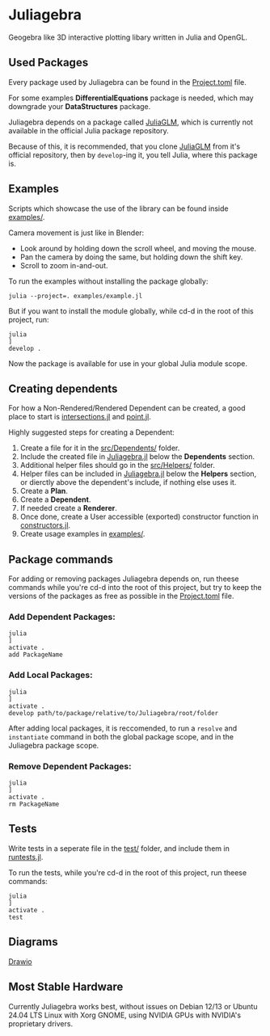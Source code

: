 # Juliagebra

Geogebra like 3D interactive plotting libary written in Julia and OpenGL.

## Used Packages

Every package used by Juliagebra can be found in the [Project.toml](Project.toml) file.

For some examples **DifferentialEquations** package is needed, which may downgrade your **DataStructures** package.

Juliagebra depends on a package called [JuliaGLM](https://github.com/Csabix/JuliaGLM), which is currently not available in the official Julia package repository.

Because of this, it is recommended, that you clone [JuliaGLM](https://github.com/Csabix/JuliaGLM) from it's official repository, then by ``` develop ```-ing it, you tell Julia, where this package is.

## Examples

Scripts which showcase the use of the library can be found inside [examples/](examples/).

Camera movement is just like in Blender:
- Look around by holding down the scroll wheel, and moving the mouse.
- Pan the camera by doing the same, but holding down the shift key.
- Scroll to zoom in-and-out.

To run the examples without installing the package globally:
```
julia --project=. examples/example.jl
```

But if you want to install the module globally, while cd-d in the root of this project, run:
```
julia
]
develop .
```

Now the package is available for use in your global Julia module scope.

## Creating dependents

For how a Non-Rendered/Rendered Dependent can be created, a good place to start is [intersections.jl](src/Dependents/intersections.jl) and [point.jl](src/Dependents/point.jl).

Highly suggested steps for creating a Dependent:
1. Create a file for it in the [src/Dependents/](src/Dependents/) folder.
2. Include the created file in [Juliagebra.jl](src/Juliagebra.jl) below the **Dependents** section.
3. Additional helper files should go in the [src/Helpers/](src/Helpers/) folder.
4. Helper files can be included in [Juliagebra.jl](src/Juliagebra.jl) below the **Helpers** section, or dierctly above the dependent's include, if nothing else uses it.
5. Create a **Plan**.
6. Create a **Dependent**.
7. If needed create a **Renderer**.
8. Once done, create a User accessible (exported) constructor function in [constructors.jl](src/constructors.jl).
9. Create usage examples in [examples/](examples/).

## Package commands

For adding or removing packages Juliagebra depends on, run theese commands while you're cd-d into the root of this project, but try to keep the versions of the packages as free as possible in the [Project.toml](Project.toml) file.

### Add Dependent Packages:
```
julia
]
activate .
add PackageName
```

### Add Local Packages:
```
julia
]
activate .
develop path/to/package/relative/to/Juliagebra/root/folder
```

After adding local packages, it is reccomended, to run a ``` resolve ``` and ``` instantiate ``` command in both the global package scope, and in the Juliagebra package scope.

### Remove Dependent Packages:
```
julia
]
activate .
rm PackageName
```

## Tests

Write tests in a seperate file in the [test/](test/) folder, and include them in [runtests.jl](test/runtests.jl).

To run the tests, while you're cd-d in the root of this project, run theese commands:
```
julia
]
activate .
test
```

## Diagrams

[Drawio](https://drive.google.com/file/d/1fkfQfxXt0IOKQ_Q8ngE1mU21Ua7204yd/view?usp=sharing)

## Most Stable Hardware

Currently Juliagebra works best, without issues on Debian 12/13 or Ubuntu 24.04 LTS Linux with Xorg GNOME, using NVIDIA GPUs with NVIDIA's proprietary drivers.